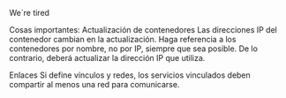 We´re tired

Cosas importantes:
Actualización de contenedores
Las direcciones IP del contenedor cambian en la actualización. Haga referencia a los contenedores por nombre, no por IP, siempre que sea posible. De lo contrario, deberá actualizar la dirección IP que utiliza.

Enlaces
Si define vínculos y redes, los servicios vinculados deben compartir al menos una red para comunicarse.
